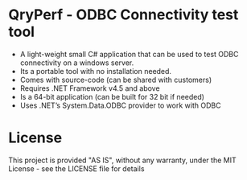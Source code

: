 # QryPerf - ODBC Connectivity test tool 


- A light-weight small C# application that can be used to test ODBC connectivity on a windows server. 
- Its a portable tool with no installation needed. 
- Comes with source-code (can be shared with customers)
- Requires .NET Framework v4.5 and above
- Is a 64-bit application (can be built for 32 bit if needed)
- Uses .NET’s System.Data.ODBC provider to work with ODBC

# License

This project is provided "AS IS", without any warranty, under the MIT License - see the LICENSE file for details
